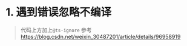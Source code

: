 <!--
 * @LastEditors: wudan01
 * @description: 文件描述
-->
# 1. 遇到错误忽略不编译
> 代码上方加上```@ts-ignore``` 
> 参考 https://blog.csdn.net/weixin_30487201/article/details/96958919